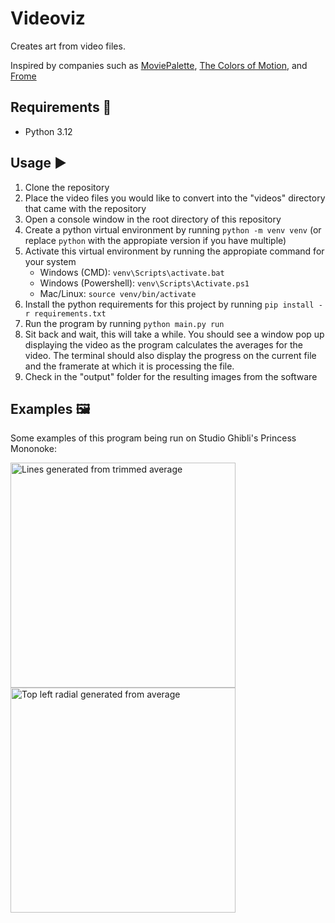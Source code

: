 # Videoviz 
Creates art from video files.

Inspired by companies such as [MoviePalette](https://moviepalette.com/), [The Colors of Motion](https://thecolorsofmotion.com/), and [Frome](https://www.frome.co/)

## Requirements 🛒
- Python 3.12

## Usage ▶️
1. Clone the repository
2. Place the video files you would like to convert into the "videos" directory that came with the repository
3. Open a console window in the root directory of this repository
4. Create a python virtual environment by running `python -m venv venv` (or replace `python` with the appropiate version if you have multiple)
5. Activate this virtual environment by running the appropiate command for your system
   - Windows (CMD): `venv\Scripts\activate.bat`
   - Windows (Powershell): `venv\Scripts\Activate.ps1`
   - Mac/Linux: `source venv/bin/activate`
6. Install the python requirements for this project by running `pip install -r requirements.txt`
7. Run the program by running `python main.py run`
8. Sit back and wait, this will take a while. You should see a window pop up displaying the video as the program calculates the averages for the video. The terminal should also display the progress on the current file and the framerate at which it is processing the file.
9. Check in the "output" folder for the resulting images from the software

## Examples 🖼️
Some examples of this program being run on Studio Ghibli's Princess Mononoke:

<img src=./examples/trimmedAverage-lines.jpg alt="Lines generated from trimmed average" width=360> <img src=./examples/average-topLeftRadial.jpg alt="Top left radial generated from average" width=360>
